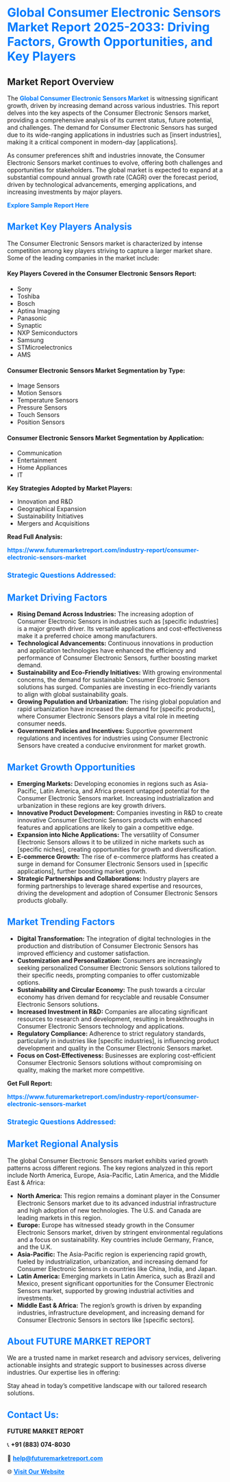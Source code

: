 <h1 style="color: #007BFF;">Global Consumer Electronic Sensors Market Report 2025-2033: Driving Factors, Growth Opportunities, and Key Players</h1>

<section id="overview">
<h2>Market Report Overview</h2>
<p>The <a href="https://www.futuremarketreport.com/industry-report/consumer-electronic-sensors-market" style="color: #007BFF; text-decoration: none;"><strong>Global Consumer Electronic Sensors Market</strong></a> is witnessing significant growth, driven by increasing demand across various industries. This report delves into the key aspects of the Consumer Electronic Sensors market, providing a comprehensive analysis of its current status, future potential, and challenges. The demand for Consumer Electronic Sensors has surged due to its wide-ranging applications in industries such as [insert industries], making it a critical component in modern-day [applications].</p>
<p>As consumer preferences shift and industries innovate, the Consumer Electronic Sensors market continues to evolve, offering both challenges and opportunities for stakeholders. The global market is expected to expand at a substantial compound annual growth rate (CAGR) over the forecast period, driven by technological advancements, emerging applications, and increasing investments by major players.</p>
</section>

<section id="overview">
<p><a href="https://www.futuremarketreport.com/request-sample/reportId=75650" style="color: #007BFF; text-decoration: none;"><strong>Explore Sample Report Here</strong></a></p>
</section>

<section id="key-players">
<h2 style="color: #007BFF;">Market Key Players Analysis</h2>
<p>The Consumer Electronic Sensors market is characterized by intense competition among key players striving to capture a larger market share. Some of the leading companies in the market include:</p>
<h4>Key Players Covered in the Consumer Electronic Sensors Report:</h4>
<ul><li>Sony</li><li>Toshiba</li><li>Bosch</li><li>Aptina Imaging</li><li>Panasonic</li><li>Synaptic</li><li>NXP Semiconductors</li><li>Samsung</li><li>STMicroelectronics</li><li>AMS</li></ul>
<h4>Consumer Electronic Sensors Market Segmentation by Type:</h4>
<ul><li>Image Sensors</li><li>Motion Sensors</li><li>Temperature Sensors</li><li>Pressure Sensors</li><li>Touch Sensors</li><li>Position Sensors</li></ul>

<h4>Consumer Electronic Sensors Market Segmentation by Application:</h4>
<ul><li>Communication</li><li>Entertainment</li><li>Home Appliances</li><li>IT</li></ul>
<p><strong>Key Strategies Adopted by Market Players:</strong></p>
<ul>
<li>Innovation and R&D</li>
<li>Geographical Expansion</li>
<li>Sustainability Initiatives</li>
<li>Mergers and Acquisitions</li>
</ul>
</section>

<section>
<p><strong>Read Full Analysis: </strong></p><a href="https://www.futuremarketreport.com/industry-report/consumer-electronic-sensors-market" style="color: #007BFF; text-decoration: none;"><strong>https://www.futuremarketreport.com/industry-report/consumer-electronic-sensors-market</strong></a>
<h3 style="color: #007BFF;">Strategic Questions Addressed:</h3>
</section>

<section id="driving-factors">
<h2 style="color: #007BFF;">Market Driving Factors</h2>
<ul>
<li><strong>Rising Demand Across Industries:</strong> The increasing adoption of Consumer Electronic Sensors in industries such as [specific industries] is a major growth driver. Its versatile applications and cost-effectiveness make it a preferred choice among manufacturers.</li>
<li><strong>Technological Advancements:</strong> Continuous innovations in production and application technologies have enhanced the efficiency and performance of Consumer Electronic Sensors, further boosting market demand.</li>
<li><strong>Sustainability and Eco-Friendly Initiatives:</strong> With growing environmental concerns, the demand for sustainable Consumer Electronic Sensors solutions has surged. Companies are investing in eco-friendly variants to align with global sustainability goals.</li>
<li><strong>Growing Population and Urbanization:</strong> The rising global population and rapid urbanization have increased the demand for [specific products], where Consumer Electronic Sensors plays a vital role in meeting consumer needs.</li>
<li><strong>Government Policies and Incentives:</strong> Supportive government regulations and incentives for industries using Consumer Electronic Sensors have created a conducive environment for market growth.</li>
</ul>
</section>

<section id="growth-opportunities">
<h2 style="color: #007BFF;">Market Growth Opportunities</h2>
<ul>
<li><strong>Emerging Markets:</strong> Developing economies in regions such as Asia-Pacific, Latin America, and Africa present untapped potential for the Consumer Electronic Sensors market. Increasing industrialization and urbanization in these regions are key growth drivers.</li>
<li><strong>Innovative Product Development:</strong> Companies investing in R&D to create innovative Consumer Electronic Sensors products with enhanced features and applications are likely to gain a competitive edge.</li>
<li><strong>Expansion into Niche Applications:</strong> The versatility of Consumer Electronic Sensors allows it to be utilized in niche markets such as [specific niches], creating opportunities for growth and diversification.</li>
<li><strong>E-commerce Growth:</strong> The rise of e-commerce platforms has created a surge in demand for Consumer Electronic Sensors used in [specific applications], further boosting market growth.</li>
<li><strong>Strategic Partnerships and Collaborations:</strong> Industry players are forming partnerships to leverage shared expertise and resources, driving the development and adoption of Consumer Electronic Sensors products globally.</li>
</ul>
</section>

<section id="trending-factors">
<h2 style="color: #007BFF;">Market Trending Factors</h2>
<ul>
<li><strong>Digital Transformation:</strong> The integration of digital technologies in the production and distribution of Consumer Electronic Sensors has improved efficiency and customer satisfaction.</li>
<li><strong>Customization and Personalization:</strong> Consumers are increasingly seeking personalized Consumer Electronic Sensors solutions tailored to their specific needs, prompting companies to offer customizable options.</li>
<li><strong>Sustainability and Circular Economy:</strong> The push towards a circular economy has driven demand for recyclable and reusable Consumer Electronic Sensors solutions.</li>
<li><strong>Increased Investment in R&D:</strong> Companies are allocating significant resources to research and development, resulting in breakthroughs in Consumer Electronic Sensors technology and applications.</li>
<li><strong>Regulatory Compliance:</strong> Adherence to strict regulatory standards, particularly in industries like [specific industries], is influencing product development and quality in the Consumer Electronic Sensors market.</li>
<li><strong>Focus on Cost-Effectiveness:</strong> Businesses are exploring cost-efficient Consumer Electronic Sensors solutions without compromising on quality, making the market more competitive.</li>
</ul>
</section>

<section>
<p><strong>Get Full Report: </strong></p><a href="https://www.futuremarketreport.com/industry-report/consumer-electronic-sensors-market" style="color: #007BFF; text-decoration: none;"><strong>https://www.futuremarketreport.com/industry-report/consumer-electronic-sensors-market</strong></a>
<h3 style="color: #007BFF;">Strategic Questions Addressed:</h3>
</section>


<section id="regional-analysis">
<h2 style="color: #007BFF;">Market Regional Analysis</h2>
<p>The global Consumer Electronic Sensors market exhibits varied growth patterns across different regions. The key regions analyzed in this report include North America, Europe, Asia-Pacific, Latin America, and the Middle East & Africa:</p>
<ul>
<li><strong>North America:</strong> This region remains a dominant player in the Consumer Electronic Sensors market due to its advanced industrial infrastructure and high adoption of new technologies. The U.S. and Canada are leading markets in this region.</li>
<li><strong>Europe:</strong> Europe has witnessed steady growth in the Consumer Electronic Sensors market, driven by stringent environmental regulations and a focus on sustainability. Key countries include Germany, France, and the U.K.</li>
<li><strong>Asia-Pacific:</strong> The Asia-Pacific region is experiencing rapid growth, fueled by industrialization, urbanization, and increasing demand for Consumer Electronic Sensors in countries like China, India, and Japan.</li>
<li><strong>Latin America:</strong> Emerging markets in Latin America, such as Brazil and Mexico, present significant opportunities for the Consumer Electronic Sensors market, supported by growing industrial activities and investments.</li>
<li><strong>Middle East & Africa:</strong> The region’s growth is driven by expanding industries, infrastructure development, and increasing demand for Consumer Electronic Sensors in sectors like [specific sectors].</li>
</ul>
</section>

<footer>
<h2 style="color: #007BFF;">About FUTURE MARKET REPORT</h2>
<p>We are a trusted name in market research and advisory services, delivering actionable insights and strategic support to businesses across diverse industries. Our expertise lies in offering:</p>

<p>Stay ahead in today’s competitive landscape with our tailored research solutions.</p>

<h2 style="color: #007BFF;">Contact Us:</h2>
<p><strong>FUTURE MARKET REPORT</strong></p>
<p>📞 <strong>+91 (883) 074-8030</strong></p>
<p>📧 <strong><a href="mailto:help@futuremarketreport.com" style="color: #007BFF;">help@futuremarketreport.com</a></strong></p>
<p>🌐 <strong><a href="https://www.futuremarketreport.com/" style="color: #007BFF;">Visit Our Website</a></strong></p>
</footer>